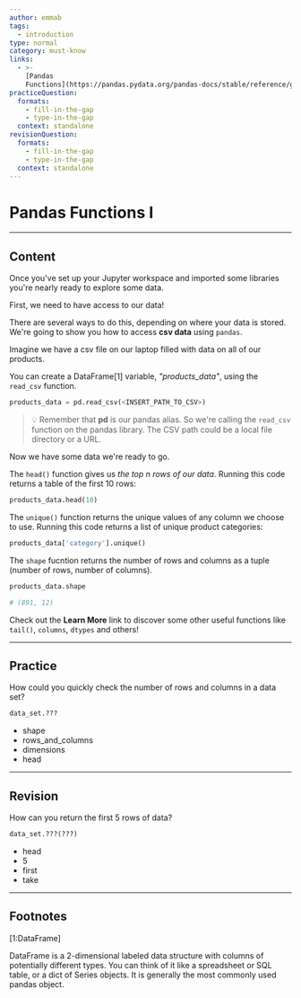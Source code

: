 ```yaml
---
author: emmab
tags:
  - introduction
type: normal
category: must-know
links:
  - >-
    [Pandas
    Functions](https://pandas.pydata.org/pandas-docs/stable/reference/general_functions.html){website}
practiceQuestion:
  formats:
    - fill-in-the-gap
    - type-in-the-gap
  context: standalone
revisionQuestion:
  formats:
    - fill-in-the-gap
    - type-in-the-gap
  context: standalone
---
```


# Pandas Functions I


---

## Content

Once you've set up your Jupyter workspace and imported some libraries you're nearly ready to explore some data.

First, we need to have access to our data!

There are several ways to do this, depending on where your data is stored. We're going to show you how to access **csv data** using `pandas`.

Imagine we have a csv file on our laptop filled with data on all of our products.

You can create a DataFrame[1] variable, *"products_data"*, using the `read_csv` function.

```python
products_data = pd.read_csv(<INSERT_PATH_TO_CSV>)
```

> 💡 Remember that **pd** is our pandas alias. So we're calling the `read_csv` function on the pandas library. The CSV path could be a local file directory or a URL.

Now we have some data we're ready to go.

The `head()` function gives us *the top n rows of our data*. Running this code returns a table of the first 10 rows:

```python
products_data.head(10)
```

The `unique()` function returns the unique values of any column we choose to use. Running this code returns a list of unique product categories:

```py
products_data['category'].unique()
```

The `shape` fucntion returns the number of rows and columns as a tuple (number of rows, number of columns).

```py
products_data.shape

# (891, 12)
```

Check out the **Learn More** link to discover some other useful functions like `tail()`, `columns`, `dtypes` and others!


---

## Practice

How could you quickly check the number of rows and columns in a data set?

```py
data_set.???
```

- shape
- rows_and_columns
- dimensions
- head


---

## Revision

How can you return the first 5 rows of data?

```py
data_set.???(???)
```

- head
- 5
- first
- take


---

## Footnotes

[1:DataFrame]

DataFrame is a 2-dimensional labeled data structure with columns of potentially different types. You can think of it like a spreadsheet or SQL table, or a dict of Series objects. It is generally the most commonly used pandas object.
